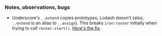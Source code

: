 ### Notes, observations, bugs

- Underscore's `_.extend` copies prototypes, Lodash doesn't (also, `_.extend` is an alias to `_.assign`). This breaks `iron:router` initially when trying to call `router.start()`. [Here's the fix](https://github.com/rclai/iron-router/commit/f48d0760120342a9c01c2f44b8b4589d8872f766).
